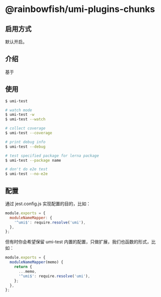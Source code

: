 # @rainbowfish/umi-plugins-chunks

## 启用方式

默认开启。

## 介绍

基于

## 使用

```bash
$ umi-test

# watch mode
$ umi-test -w
$ umi-test --watch

# collect coverage
$ umi-test --coverage

# print debug info
$ umi-test --debug

# test specified package for lerna package
$ umi-test --package name

# don't do e2e test
$ umi-test --no-e2e
```

## 配置

通过 jest.config.js 实现配置的目的，比如：

```js
module.exports = {
  moduleNameMapper: {
    '^umi$': require.resolve('umi'),
  },
};
```

但有时你会希望保留 umi-test 内置的配置，只做扩展，我们也函数的形式，比如：

```js
module.exports = {
  moduleNameMapper(memo) {
    return {
      ...memo,
      '^umi$': require.resolve('umi'),
    };
  },
};
```
